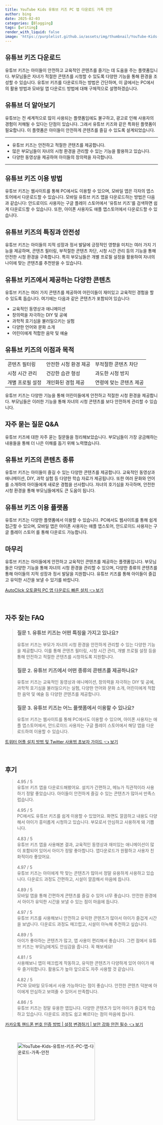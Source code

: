 ```yaml
---
title: YouTube Kids 유튜브 키즈 PC 앱 다운로드 가족 안전
author: bing
date: 2025-02-03
categories: [Blogging]
tags: [writing]
render_with_liquid: false
image: 'https://purplelist.github.io/assets/img/thumbnail/YouTube-Kids-유튜브-키즈-PC-앱-다운로드-가족-안전.webp'
---
```



<h2 id='유튜브_키즈_다운로드'>유튜브 키즈 다운로드</h2>

<p>유튜브 키즈는 아이들이 안전하고 교육적인 콘텐츠를 즐기는 데 도움을 주는 플랫폼입니다. 부모님들은 자녀가 적절한 콘텐츠를 시청할 수 있도록 다양한 기능을 통해 환경을 조성할 수 있습니다. 유튜브 키즈를 다운로드하는 방법은 간단하며, 이 글에서는 PC에서의 활용 방법과 모바일 앱 다운로드 방법에 대해 구체적으로 설명하겠습니다.</p>

<h2 id='유튜브_더_알아보기'>유튜브 더 알아보기</h2>

<p>유튜브는 전 세계적으로 많이 사용되는 플랫폼임에도 불구하고, 광고로 인해 사용자의 경험이 저해될 수 있다는 단점이 있습니다. 그래서 유튜브 키즈와 같은 특화된 플랫폼이 필요합니다. 이 플랫폼은 아이들이 안전하게 콘텐츠를 즐길 수 있도록 설계되었습니다.</p>

<hr />

<ul>
    <li>유튜브 키즈는 안전하고 적절한 콘텐츠를 제공합니다.</li>
    <li>많은 부모님들이 자녀의 시청 환경을 관리할 수 있는 기능을 활용하고 있습니다.</li>
    <li>다양한 동영상을 제공하여 아이들의 창의력을 자극합니다.</li>
</ul>

<hr />

<h2 id='유튜브_키즈_이용_방법'>유튜브 키즈 이용 방법</h2>

<p>유튜브 키즈는 웹사이트를 통해 PC에서도 이용할 수 있으며, 모바일 앱은 각자의 앱스토어에서 다운로드할 수 있습니다. 모바일 유튜브 키즈 앱을 다운로드하는 방법은 다음과 같습니다: 안드로이드 사용자는 구글 플레이 스토어에서 '유튜브 키즈'를 검색하면 쉽게 다운로드할 수 있습니다. 또한, 아이폰 사용자도 애플 앱스토어에서 다운로드할 수 있습니다.</p>

<h2 id='유튜브_키즈_의_특징과_안전성'>유튜브 키즈의 특징과 안전성</h2>

<p>유튜브 키즈는 아이들의 지적 성장과 정서 발달에 긍정적인 영향을 미치는 여러 가지 기능을 제공하며, 콘텐츠 필터링, 부적절한 콘텐츠 차단, 시청 시간 관리 등의 기능을 통해 안전한 시청 환경을 구축합니다. 특히 부모님들은 개별 프로필 설정을 활용하여 자녀의 나이에 맞는 콘텐츠를 추천받을 수 있습니다.</p>

<h2 id='유튜브_키즈_에서_제공하는_다양한_콘텐츠'>유튜브 키즈에서 제공하는 다양한 콘텐츠</h2>

<p>유튜브 키즈는 여러 가지 콘텐츠를 제공하여 어린이들이 재미있고 교육적인 경험을 할 수 있도록 돕습니다. 여기에는 다음과 같은 콘텐츠가 포함되어 있습니다:</p>

<ul>
    <li>교육적인 동영상과 애니메이션</li>
    <li>창의력을 자극하는 DIY 및 공예</li>
    <li>과학적 호기심을 불러일으키는 실험</li>
    <li>다양한 언어와 문화 소개</li>
    <li>어린이에게 적합한 음악 및 예술</li>
</ul>

<h2 id='유튜브_키즈의_이점과_목적'>유튜브 키즈의 이점과 목적</h2>

<table>
    <tr>
        <td>콘텐츠 필터링</td>
        <td>안전한 시청 환경 제공</td>
        <td>부적절한 콘텐츠 차단</td>
    </tr>
    <tr>
        <td>시청 시간 관리</td>
        <td>건강한 습관 형성</td>
        <td>과도한 시청 방지</td>
    </tr>
    <tr>
        <td>개별 프로필 설정</td>
        <td>개인화된 경험 제공</td>
        <td>연령에 맞는 콘텐츠 제공</td>
    </tr>
</table>

<p>유튜브 키즈는 다양한 기능을 통해 어린이들에게 안전하고 적절한 시청 환경을 제공합니다. 부모님들은 이러한 기능을 통해 자녀의 시청 콘텐츠를 보다 안전하게 관리할 수 있습니다.</p>

<h2 id='자주_묻는_질문_QNA'>자주 묻는 질문 Q&A</h2>

<p>유튜브 키즈에 대한 자주 묻는 질문들을 정리해보았습니다. 부모님들이 가장 궁금해하는 내용들을 통해 더 나은 이해를 돕기 위해 노력했습니다.</p>

<h2 id='유튜브_키즈의_콘텐츠_종류'>유튜브 키즈의 콘텐츠 종류</h2>

<p>유튜브 키즈는 아이들이 즐길 수 있는 다양한 콘텐츠를 제공합니다. 교육적인 동영상과 애니메이션, DIY, 과학 실험 등 다양한 학습 자료가 제공됩니다. 또한 여러 문화와 언어를 소개하여 아이들에게 새로운 경험을 선사합니다. 자녀의 호기심을 자극하며, 안전한 시청 환경을 통해 부모님들에게도 큰 도움이 됩니다.</p>

<h2 id='유튜브_키즈_이용_플랫폼'>유튜브 키즈 이용 플랫폼</h2>

<p>유튜브 키즈는 다양한 플랫폼에서 이용할 수 있습니다. PC에서도 웹사이트를 통해 쉽게 접근할 수 있으며, 모바일 앱은 아이폰 사용자는 애플 앱스토어, 안드로이드 사용자는 구글 플레이 스토어 를 통해 다운로드 가능합니다.</p>

<h2 id='마무리'>마무리</h2>

<p>유튜브 키즈는 아이들에게 안전하고 교육적인 콘텐츠를 제공하는 플랫폼입니다. 부모님들은 다양한 기능을 통해 자녀의 시청 환경을 관리할 수 있으며, 다양한 종류의 콘텐츠를 통해 아이들의 지적 성장과 정서 발달을 지원합니다. 유튜브 키즈를 통해 아이들이 즐겁고 유익한 시간을 보낼 수 있기를 바랍니다.</p>


<p><a class="click-button" title="AutoClick 오토클릭 PC 앱 다운로드 빠른 설치" href="https://purplelist.github.io/posts/AutoClick-%EC%98%A4%ED%86%A0%ED%81%B4%EB%A6%AD-PC-%EC%95%B1-%EB%8B%A4%EC%9A%B4%EB%A1%9C%EB%93%9C-%EB%B9%A0%EB%A5%B8-%EC%84%A4%EC%B9%98/" rel="dofollow">AutoClick 오토클릭 PC 앱 다운로드 빠른 설치 👈 보기</a></p><br>
<h2 id='자주_찾는_FAQ'>자주 찾는 FAQ</h2>
<div itemscope="" itemtype="https://schema.org/FAQPage"> 
<blockquote> 
<div itemscope="" itemprop="mainEntity" itemtype="https://schema.org/Question"> 
<h3 itemprop="name">질문 1. 유튜브 키즈는 어떤 특징을 가지고 있나요?</h3> 
<div itemscope="" itemprop="acceptedAnswer" itemtype="https://schema.org/Answer"> 
<span itemprop="text"> 
<p>유튜브 키즈는 부모가 자녀의 시청 환경을 안전하게 관리할 수 있는 다양한 기능을 제공합니다. 이를 통해 콘텐츠 필터링, 시청 시간 관리, 개별 프로필 설정 등을 통해 안전하고 적절한 콘텐츠를 시청하도록 지원합니다.</p> 
</span> 
</div> 
</div> 

<div itemscope="" itemprop="mainEntity" itemtype="https://schema.org/Question"> 
<h3 itemprop="name">질문 2. 유튜브 키즈에서 어떤 종류의 콘텐츠를 제공하나요?</h3> 
<div itemscope="" itemprop="acceptedAnswer" itemtype="https://schema.org/Answer"> 
<span itemprop="text"> 
<p>유튜브 키즈는 교육적인 동영상과 애니메이션, 창의력을 자극하는 DIY 및 공예, 과학적 호기심을 불러일으키는 실험, 다양한 언어와 문화 소개, 어린이에게 적합한 음악 및 예술 등 다양한 콘텐츠를 제공합니다.</p> 
</span> 
</div> 
</div> 

<div itemscope="" itemprop="mainEntity" itemtype="https://schema.org/Question"> 
<h3 itemprop="name">질문 3. 유튜브 키즈는 어느 플랫폼에서 이용할 수 있나요?</h3> 
<div itemscope="" itemprop="acceptedAnswer" itemtype="https://schema.org/Answer"> 
<span itemprop="text"> 
<p>유튜브 키즈는 웹사이트를 통해 PC에서도 이용할 수 있으며, 아이폰 사용자는 애플 앱스토어에서, 안드로이드 사용자는 구글 플레이 스토어에서 해당 앱을 다운로드하여 이용할 수 있습니다.</p> 
</span> 
</div> 
</div> 
</blockquote> 
</div>
<p><a class="click-button" title="트위터 어플 설치 방법 및 Twitter 사용법 초보자 가이드" href="https://purplelist.github.io/posts/%ED%8A%B8%EC%9C%84%ED%84%B0-%EC%96%B4%ED%94%8C-%EC%84%A4%EC%B9%98-%EB%B0%A9%EB%B2%95-%EB%B0%8F-Twitter-%EC%82%AC%EC%9A%A9%EB%B2%95-%EC%B4%88%EB%B3%B4%EC%9E%90-%EA%B0%80%EC%9D%B4%EB%93%9C/" rel="dofollow">트위터 어플 설치 방법 및 Twitter 사용법 초보자 가이드 👈 보기</a></p><br>
<h2 id='후기'>후기</h2>
<div itemscope itemtype="https://schema.org/Product">
  <blockquote>
  <div itemprop="review" itemscope itemtype="https://schema.org/Review">
      <div itemprop="reviewRating" itemscope itemtype="https://schema.org/Rating"> <span itemprop="ratingValue">4.95</span> / <span itemprop="bestRating">5</span> </div>
      <span itemprop="reviewBody">유튜브 키즈 앱을 다운로드해봤어요. 설치가 간편하고, 메뉴가 직관적이라 사용하기 정말 좋았습니다. 아이들이 안전하게 즐길 수 있는 콘텐츠가 많아서 만족스럽습니다.</span>
  </div>
  <br>
  <div itemprop="review" itemscope itemtype="https://schema.org/Review">
      <div itemprop="reviewRating" itemscope itemtype="https://schema.org/Rating"> <span itemprop="ratingValue">4.95</span> / <span itemprop="bestRating">5</span> </div>
      <span itemprop="reviewBody">PC에서도 유튜브 키즈를 쉽게 이용할 수 있었어요. 화면도 깔끔하고 내용도 다양해서 아이가 흥미롭게 시청하고 있습니다. 부모로서 안심하고 사용하게 돼 기쁩니다.</span>
  </div>
  <br>
  <div itemprop="review" itemscope itemtype="https://schema.org/Review">
      <div itemprop="reviewRating" itemscope itemtype="https://schema.org/Rating"> <span itemprop="ratingValue">4.83</span> / <span itemprop="bestRating">5</span> </div>
      <span itemprop="reviewBody">유튜브 키즈 앱을 사용해본 결과, 교육적인 동영상과 재미있는 애니메이션이 많이 포함되어 있어서 아이가 정말 좋아합니다. 앱다운로드가 원활하고 사용자 친화적이라 좋았어요.</span>
  </div>
  <br>
  <div itemprop="review" itemscope itemtype="https://schema.org/Review">
      <div itemprop="reviewRating" itemscope itemtype="https://schema.org/Rating"> <span itemprop="ratingValue">4.97</span> / <span itemprop="bestRating">5</span> </div>
      <span itemprop="reviewBody">유튜브 키즈는 아이에게 딱 맞는 콘텐츠가 많아서 정말 유용하게 사용하고 있습니다. 다운로드 과정도 간편하고, 시설이 깔끔해서 마음에 듭니다.</span>
  </div>
  <br>
  <div itemprop="review" itemscope itemtype="https://schema.org/Review">
      <div itemprop="reviewRating" itemscope itemtype="https://schema.org/Rating"> <span itemprop="ratingValue">4.89</span> / <span itemprop="bestRating">5</span> </div>
      <span itemprop="reviewBody">모바일 앱을 통해 간편하게 콘텐츠를 즐길 수 있어 너무 좋습니다. 안전한 환경에서 아이가 유익한 시간을 보낼 수 있는 점이 마음에 듭니다.</span>
  </div>
  <br>
  <div itemprop="review" itemscope itemtype="https://schema.org/Review">
      <div itemprop="reviewRating" itemscope itemtype="https://schema.org/Rating"> <span itemprop="ratingValue">4.97</span> / <span itemprop="bestRating">5</span> </div>
      <span itemprop="reviewBody">유튜브 키즈를 사용해보니 안전하고 유익한 콘텐츠가 많아서 아이가 즐겁게 시간을 보냅니다. 다운로드 과정도 매끄럽고, 시설이 아늑해 추천하고 싶습니다.</span>
  </div>
  <br>
  <div itemprop="review" itemscope itemtype="https://schema.org/Review">
      <div itemprop="reviewRating" itemscope itemtype="https://schema.org/Rating"> <span itemprop="ratingValue">4.89</span> / <span itemprop="bestRating">5</span> </div>
      <span itemprop="reviewBody">아이가 좋아하는 콘텐츠가 많고, 앱 사용이 편리해서 좋습니다. 그런 점에서 유튜브 키즈는 부모님에게도 안심감을 줍니다. 꼭 해보세요!</span>
  </div>
  <br>
  <div itemprop="review" itemscope itemtype="https://schema.org/Review">
      <div itemprop="reviewRating" itemscope itemtype="https://schema.org/Rating"> <span itemprop="ratingValue">4.81</span> / <span itemprop="bestRating">5</span> </div>
      <span itemprop="reviewBody">사용해보니 앱이 매끄럽게 작동하고, 유익한 콘텐츠가 다양하게 있어 아이가 매우 즐거워합니다. 활용도가 높아 앞으로도 자주 사용할 것 같습니다.</span>
  </div>
  <br>
  <div itemprop="review" itemscope itemtype="https://schema.org/Review">
      <div itemprop="reviewRating" itemscope itemtype="https://schema.org/Rating"> <span itemprop="ratingValue">4.82</span> / <span itemprop="bestRating">5</span> </div>
      <span itemprop="reviewBody">PC와 모바일 모두에서 사용 가능하다는 점이 좋습니다. 안전한 콘텐츠 덕분에 아이에게 안심하고 보여줄 수 있어서 만족합니다.</span>
  </div>
  <br>
  <div itemprop="review" itemscope itemtype="https://schema.org/Review">
      <div itemprop="reviewRating" itemscope itemtype="https://schema.org/Rating"> <span itemprop="ratingValue">4.86</span> / <span itemprop="bestRating">5</span> </div>
      <span itemprop="reviewBody">유튜브 키즈는 정말 유용한 앱입니다. 다양한 콘텐츠가 있어 아이가 즐겁게 학습하고 있습니다. 다운로드 과정도 쉽고 빠르다는 점이 마음에 듭니다.</span>
  </div>
  </blockquote>
</div>
<p><a class="click-button" title="카카오톡 핸드폰 번호 인증 방법 | 설정 변경하기 | 보안 강화 안전 필수" href="https://purplelist.github.io/posts/%EC%B9%B4%EC%B9%B4%EC%98%A4%ED%86%A1-%ED%95%B8%EB%93%9C%ED%8F%B0-%EB%B2%88%ED%98%B8-%EC%9D%B8%EC%A6%9D-%EB%B0%A9%EB%B2%95-%EC%84%A4%EC%A0%95-%EB%B3%80%EA%B2%BD%ED%95%98%EA%B8%B0-%EB%B3%B4%EC%95%88-%EA%B0%95%ED%99%94-%EC%95%88%EC%A0%84-%ED%95%84%EC%88%98/" rel="dofollow">카카오톡 핸드폰 번호 인증 방법 | 설정 변경하기 | 보안 강화 안전 필수 👈 보기</a></p><br>
<figure class="image"><img src="https://purplelist.github.io/assets/img/thumbnail/YouTube-Kids-유튜브-키즈-PC-앱-다운로드-가족-안전.webp" alt="YouTube-Kids-유튜브-키즈-PC-앱-다운로드-가족-안전" width="256" height="256"></figure>